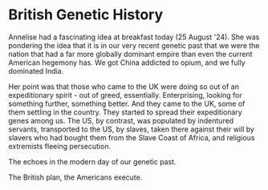 # British Genetic History

Annelise had a fascinating idea at breakfast today (25 August '24). She was pondering the idea that it is in our very recent genetic past that we were the nation that had a far more globally dominant empire than even the current American hegemony has. We got China addicted to opium, and we fully dominated India. 

Her point was that those who came to the UK were doing so out of an expeditionary spirit - out of greed, essentially. Enterprising, looking for something further, something better. And they came to the UK, some of them settling in the country. They started to spread their expeditionary genes among us. The US, by contrast, was populated by indentured servants, transported to the US, by slaves, taken there against their will by slavers who had bought them from the Slave Coast of Africa, and religious extremists fleeing persecution. 

The echoes in the modern day of our genetic past. 

The British plan, the Americans execute. 

